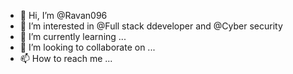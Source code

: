- 👋 Hi, I’m @Ravan096
- 👀 I’m interested in @Full stack ddeveloper and @Cyber security
- 🌱 I’m currently learning ...
- 💞️ I’m looking to collaborate on ...
- 📫 How to reach me ...

<!---
Ravan096/Ravan096 is a ✨ special ✨ repository because its `README.md` (this file) appears on your GitHub profile.
You can click the Preview link to take a look at your changes.
--->
